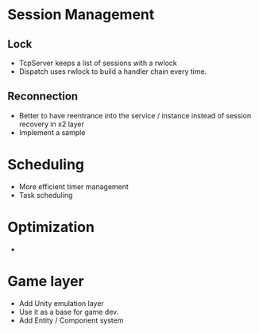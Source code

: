 # Session Management 

## Lock 

 - TcpServer keeps a list of sessions with a rwlock 
 - Dispatch uses rwlock to build a handler chain every time.  

## Reconnection 
 
 - Better to have reentrance into the service / instance instead of session recovery in x2 layer
 - Implement a sample  

# Scheduling 

 - More efficient timer management
 - Task scheduling

# Optimization 

 -   

# Game layer 

 - Add Unity emulation layer 
 - Use it as a base for game dev.
 - Add Entity / Component system
 


 